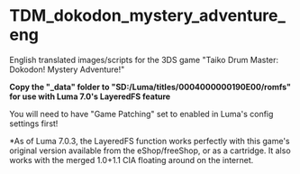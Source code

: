 # TDM_dokodon_mystery_adventure_eng
English translated images/scripts for the 3DS game "Taiko Drum Master: Dokodon! Mystery Adventure!"

**Copy the "_data" folder to "SD:/Luma/titles/0004000000190E00/romfs" for use with Luma 7.0's LayeredFS feature**

You will need to have "Game Patching" set to enabled in Luma's config settings first!

*As of Luma 7.0.3, the LayeredFS function works perfectly with this game's original version available from the eShop/freeShop, or as a cartridge. It also works with the merged 1.0+1.1 CIA floating around on the internet.
